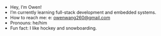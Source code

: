 -  Hey, I’m Owen!
-  I’m currently learning full-stack development and embedded systems.
-  How to reach me: e: owenwang260@gmail.com
-  Pronouns: he/him
-  Fun fact: I like hockey and snowboarding.

<!---
owang06/owang06 is a ✨ special ✨ repository because its `README.md` (this file) appears on your GitHub profile.
You can click the Preview link to take a look at your changes.
--->
